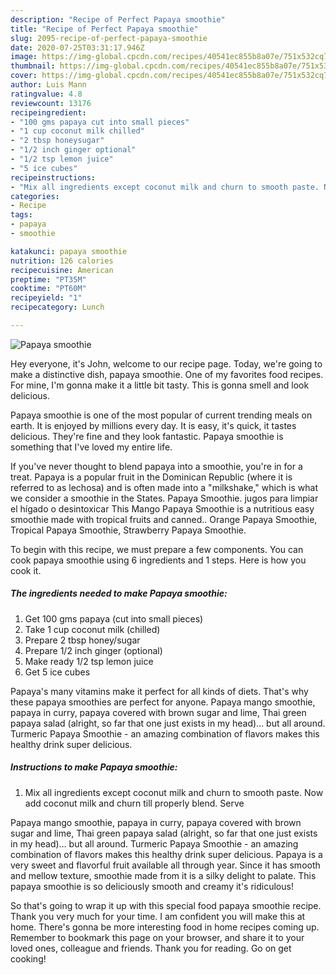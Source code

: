 ```yaml
---
description: "Recipe of Perfect Papaya smoothie"
title: "Recipe of Perfect Papaya smoothie"
slug: 2095-recipe-of-perfect-papaya-smoothie
date: 2020-07-25T03:31:17.946Z
image: https://img-global.cpcdn.com/recipes/40541ec855b8a07e/751x532cq70/papaya-smoothie-recipe-main-photo.jpg
thumbnail: https://img-global.cpcdn.com/recipes/40541ec855b8a07e/751x532cq70/papaya-smoothie-recipe-main-photo.jpg
cover: https://img-global.cpcdn.com/recipes/40541ec855b8a07e/751x532cq70/papaya-smoothie-recipe-main-photo.jpg
author: Luis Mann
ratingvalue: 4.8
reviewcount: 13176
recipeingredient:
- "100 gms papaya cut into small pieces"
- "1 cup coconut milk chilled"
- "2 tbsp honeysugar"
- "1/2 inch ginger optional"
- "1/2 tsp lemon juice"
- "5 ice cubes"
recipeinstructions:
- "Mix all ingredients except coconut milk and churn to smooth paste. Now add coconut milk and churn till properly blend. Serve"
categories:
- Recipe
tags:
- papaya
- smoothie

katakunci: papaya smoothie 
nutrition: 126 calories
recipecuisine: American
preptime: "PT35M"
cooktime: "PT60M"
recipeyield: "1"
recipecategory: Lunch

---
```



![Papaya smoothie](https://img-global.cpcdn.com/recipes/40541ec855b8a07e/751x532cq70/papaya-smoothie-recipe-main-photo.jpg)

Hey everyone, it's John, welcome to our recipe page. Today, we're going to make a distinctive dish, papaya smoothie. One of my favorites food recipes. For mine, I'm gonna make it a little bit tasty. This is gonna smell and look delicious.

Papaya smoothie is one of the most popular of current trending meals on earth. It is enjoyed by millions every day. It is easy, it's quick, it tastes delicious. They're fine and they look fantastic. Papaya smoothie is something that I've loved my entire life.

If you&#39;ve never thought to blend papaya into a smoothie, you&#39;re in for a treat. Papaya is a popular fruit in the Dominican Republic (where it is referred to as lechosa) and is often made into a &#34;milkshake,&#34; which is what we consider a smoothie in the States. Papaya Smoothie. jugos para limpiar el hígado o desintoxicar This Mango Papaya Smoothie is a nutritious easy smoothie made with tropical fruits and canned.. Orange Papaya Smoothie, Tropical Papaya Smoothie, Strawberry Papaya Smoothie.


To begin with this recipe, we must prepare a few components. You can cook papaya smoothie using 6 ingredients and 1 steps. Here is how you cook it.

<!--inarticleads1-->

##### The ingredients needed to make Papaya smoothie:

1. Get 100 gms papaya (cut into small pieces)
1. Take 1 cup coconut milk (chilled)
1. Prepare 2 tbsp honey/sugar
1. Prepare 1/2 inch ginger (optional)
1. Make ready 1/2 tsp lemon juice
1. Get 5 ice cubes


Papaya&#39;s many vitamins make it perfect for all kinds of diets. That&#39;s why these papaya smoothies are perfect for anyone. Papaya mango smoothie, papaya in curry, papaya covered with brown sugar and lime, Thai green papaya salad (alright, so far that one just exists in my head)… but all around. Turmeric Papaya Smoothie - an amazing combination of flavors makes this healthy drink super delicious. 

<!--inarticleads2-->

##### Instructions to make Papaya smoothie:

1. Mix all ingredients except coconut milk and churn to smooth paste. Now add coconut milk and churn till properly blend. Serve


Papaya mango smoothie, papaya in curry, papaya covered with brown sugar and lime, Thai green papaya salad (alright, so far that one just exists in my head)… but all around. Turmeric Papaya Smoothie - an amazing combination of flavors makes this healthy drink super delicious. Papaya is a very sweet and flavorful fruit available all through year. Since it has smooth and mellow texture, smoothie made from it is a silky delight to palate. This papaya smoothie is so deliciously smooth and creamy it&#39;s ridiculous! 

So that's going to wrap it up with this special food papaya smoothie recipe. Thank you very much for your time. I am confident you will make this at home. There's gonna be more interesting food in home recipes coming up. Remember to bookmark this page on your browser, and share it to your loved ones, colleague and friends. Thank you for reading. Go on get cooking!
